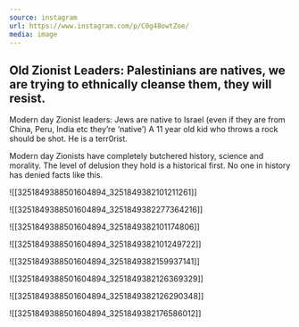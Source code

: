 ```yaml
---
source: instagram
url: https://www.instagram.com/p/C0g48owtZoe/
media: image
---
```


## Old Zionist Leaders: Palestinians are natives, we are trying to ethnically cleanse them, they will resist. 

Modern day Zionist leaders: Jews are native to Israel (even if they are from China, Peru, India etc they’re ‘native’) A 11 year old kid who throws a rock should be shot. He is a terr0rist. 

Modern day Zionists have completely butchered history, science and morality. The level of delusion they hold is a historical first. No one in history has denied facts like this.

![[3251849388501604894_3251849382101211261]]

![[3251849388501604894_3251849382277364216]]

![[3251849388501604894_3251849382101174806]]

![[3251849388501604894_3251849382101249722]]

![[3251849388501604894_3251849382159937141]]

![[3251849388501604894_3251849382126369329]]

![[3251849388501604894_3251849382126290348]]

![[3251849388501604894_3251849382176586012]]

